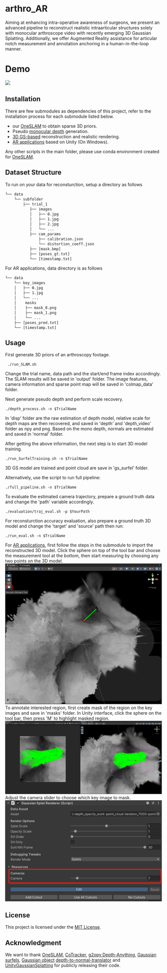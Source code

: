 # arthro_AR

Aiming at enhancing intra-operative awareness of surgeons, we present an advanced pipeline to reconstruct realistic
intraarticular structures solely with monocular arthroscope video with recently emerging
3D Gaussian Splatting. Additionally, we offer Augmented Reality assistance for articular
notch measurement and annotation anchoring in a human-in-the-loop manner.

# Demo
![](resources/arthro_demo.gif)

## Installation
There are few submodules as dependencies of this project, refer to the installation process for each submodule listed below.
- our [OneSLAM](https://github.com/Soooooda69/OneSLAM_Arthro.git) to obtain sparse 3D priors.
- Pseudo [ monocular depth](https://github.com/Soooooda69/depth_anything.git) generation.
- [3D GS-based](https://github.com/Soooooda69/gaussian_surfels.git) reconstruction and realistic rendering. 
- [AR applications](https://github.com/Soooooda69/UnityGaussianSplatting.git) based on Unity (On Windows).

Any other scripts in the main folder, please use conda environment created for [OneSLAM](https://github.com/Soooooda69/OneSLAM_Arthro.git).

## Dataset Structure

To run on your data for reconsturction, setup a directory as follows

```
└── data
    └── subfolder
        ├── trial_1
           ├── images
           │   ├── 0.jpg
           │   ├── 1.jpg
           │   ├── 2.jpg
           │   └── ...
           ├── cam_params
               ├── calibration.json
               └── distortion_coeff.json
           ├── [mask.bmp]
           ├── [poses_gt.txt]
           └── [timestamp.txt]
```
For AR applications, data directory is as follows
```
└── data
    └── key_images
    │   ├── 0.jpg
    │   ├── 1.jpg
    │   └── ...
    │    masks
    │    ├── mask_0.png
    │    ├── mask_1.png
    │    └── ...
    ├── [poses_pred.txt]
    └── [timestamp.txt]
```

## Usage

First generate 3D priors of an arthroscopy footage.
```
 ./run_SLAM.sh
```
Change the trial name, data path and the start/end frame index accordingly. The SLAM results will be saved in 'output' folder. The image features, camera information and sparse point map will be saved in 'colmap_data' folder.

Next generate pseudo depth and perform scale recovery.
```
./depth_process.sh -n $TrialName
```
In 'disp' folder are the raw estimation of depth model, relative scale for depth maps are then recovered, and saved in 'depth' and 'depth_video' folder as npy and png. Based on the mono depth, normals are estimated and saved in 'normal' folder.

After getting the above information, the next step is to start 3D model training.
```
./run_SurfelTraining.sh -n $TrialName
```
3D GS model are trained and point cloud are save in 'gs_surfel' folder.

Alternatively, use the script to run full pipeline:
```
./full_pipeline.sh -n $TrialName
```

To evaluate the estimated camera trajectory, prepare a ground truth data and change the 'path' variable accordingly.
```
./evaluation/traj_eval.sh -p $YourPath 
``` 

For reconsturction accuracy evaluation, also prepare a ground truth 3D model and change the 'target' and 'source' path then run:
```
./run_eval.sh -n $TrialName
``` 
For [AR applications](https://github.com/Soooooda69/UnityGaussianSplatting.git), first follow the steps in the submodule to import the reconstructed 3D model. Click the sphere on top of the tool bar and choose the measurement tool at the bottom, then start measuring by choosing any two points on the 3D model.
![alt text](resources/image.png)
To annotate interested region, first create mask of the region on the key images and save in 'masks' folder. In Unity interface, click the sphere on the tool bar, then press 'M' to highlight masked region. ![alt text](resources/image-1.png)
Adjust the camera slider to choose which key image to mask.
![alt text](resources/image-2.png)  
## License

This project is licensed under the [MIT License](LICENSE).


## Acknowledgment
We want to thank [OneSLAM](https://github.com/arcadelab/OneSLAM.git), [CoTracker](https://co-tracker.github.io/), [g2opy](https://github.com/uoip/g2opy),[Depth-Anything](https://github.com/LiheYoung/Depth-Anything.git), [Gaussian surfels](https://github.com/turandai/gaussian_surfels.git), [Gaussian object](https://github.com/lppllppl920/SAGE-SLAM) [depth-to-normal-translator](https://github.com/GaussianObject/GaussianObject.git) and [UnityGaussianSplatting](https://github.com/aras-p/UnityGaussianSplatting.git) for publicly releasing their code.
